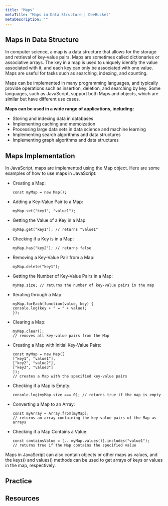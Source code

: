 ```yaml
---
title: "Maps"
metaTitle: "Maps in Data Structure | DevBucket"
metaDescription: ""
---
```


## Maps in Data Structure

In computer science, a map is a data structure that allows for the storage and retrieval of key-value pairs. Maps are sometimes called dictionaries or associative arrays. The key in a map is used to uniquely identify the value associated with it, and each key can only be associated with one value. Maps are useful for tasks such as searching, indexing, and counting.

Maps can be implemented in many programming languages, and typically provide operations such as insertion, deletion, and searching by key. Some languages, such as JavaScript, support both Maps and objects, which are similar but have different use cases.

**Maps can be used in a wide range of applications, including:**

- Storing and indexing data in databases
- Implementing caching and memoization
- Processing large data sets in data science and machine learning
- Implementing search algorithms and data structures
- Implementing graph algorithms and data structures

## Maps Implementation
In JavaScript, maps are implemented using the Map object. Here are some examples of how to use maps in JavaScript:

- Creating a Map:

    ```JS
    const myMap = new Map();
    ```

- Adding a Key-Value Pair to a Map:

    ```JS
    myMap.set("key1", "value1");
    ```

- Getting the Value of a Key in a Map:

    ```JS
    myMap.get("key1"); // returns "value1"
    ```

- Checking if a Key is in a Map:

    ```JS
    myMap.has("key2"); // returns false
    ```

- Removing a Key-Value Pair from a Map:

    ```JS
    myMap.delete("key1");
    ```

- Getting the Number of Key-Value Pairs in a Map:

    ```JS
    myMap.size; // returns the number of key-value pairs in the map
    ```

- Iterating through a Map:

    ```JS
    myMap.forEach(function(value, key) {
    console.log(key + " = " + value);
    });
    ```

- Clearing a Map:

    ```JS
    myMap.clear();
    // removes all key-value pairs from the Map
    ```

- Creating a Map with Initial Key-Value Pairs:

    ```JS
    const myMap = new Map([
    ["key1", "value1"],
    ["key2", "value2"],
    ["key3", "value3"]
    ]);
    // creates a Map with the specified key-value pairs
    ```

- Checking if a Map is Empty:

    ```JS
    console.log(myMap.size === 0); // returns true if the map is empty
    ```

- Converting a Map to an Array:

    ```JS
    const myArray = Array.from(myMap);
    // returns an array containing the key-value pairs of the Map as arrays
    ```

- Checking if a Map Contains a Value:

    ```JS
    const containsValue = [...myMap.values()].includes("value1");
    // returns true if the Map contains the specified value
    ```

Maps in JavaScript can also contain objects or other maps as values, and the keys() and values() methods can be used to get arrays of keys or values in the map, respectively.

## Practice


## Resources
